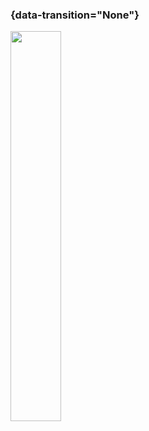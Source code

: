 ### {data-transition="None"}

<img src="../slides/diagrams/The_Circle_(Dave_Eggers_novel_-_cover_art).jpg" width="40%" align="center" style="background:none; border:none; box-shadow:none;">

